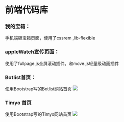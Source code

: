 # 前端代码库
### 我的宝箱：
手机端砸宝箱页面，使用了cssrem ,lib-flexible
### appleWatch宣传页面：
使用了fullpage.js全屏滚动插件，和move.js轻量级动画插件
### Botlist首页：
使用Bootstrap写的Botlist网站首页
![](http://o71pfzm86.bkt.clouddn.com/QQ20160520-0.png)
### Timyo 首页
使用Bootstrap写的Timyo网站首页
![](http://o71pfzm86.bkt.clouddn.com/QQ20160520-2.png)